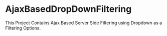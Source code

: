 # AjaxBasedDropDownFiltering
This Project Contains Ajax Based Server Side Filtering using Dropdown as a Filtering Options.
